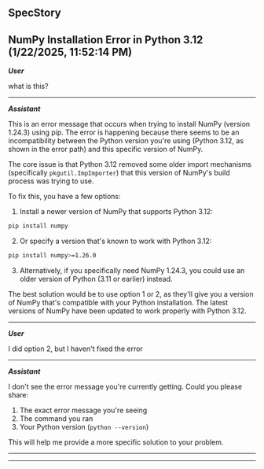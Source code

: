 ## SpecStory

## NumPy Installation Error in Python 3.12 (1/22/2025, 11:52:14 PM)

_**User**_

what is this?

---

_**Assistant**_

This is an error message that occurs when trying to install NumPy (version 1.24.3) using pip. The error is happening because there seems to be an incompatibility between the Python version you're using (Python 3.12, as shown in the error path) and this specific version of NumPy.

The core issue is that Python 3.12 removed some older import mechanisms (specifically `pkgutil.ImpImporter`) that this version of NumPy's build process was trying to use.

To fix this, you have a few options:

1. Install a newer version of NumPy that supports Python 3.12:
```bash
pip install numpy
```

2. Or specify a version that's known to work with Python 3.12:
```bash
pip install numpy>=1.26.0
```

3. Alternatively, if you specifically need NumPy 1.24.3, you could use an older version of Python (3.11 or earlier) instead.

The best solution would be to use option 1 or 2, as they'll give you a version of NumPy that's compatible with your Python installation. The latest versions of NumPy have been updated to work properly with Python 3.12.

---

_**User**_

I did option 2, but I haven't fixed the error

---

_**Assistant**_

I don't see the error message you're currently getting. Could you please share:

1. The exact error message you're seeing
2. The command you ran
3. Your Python version (`python --version`)

This will help me provide a more specific solution to your problem.

---



---


